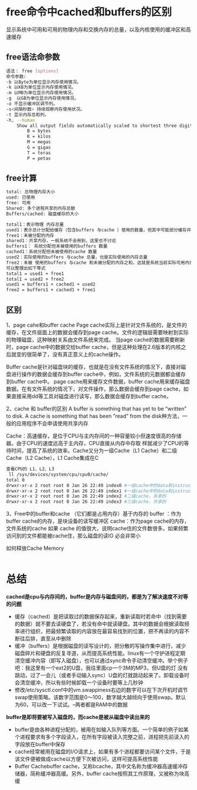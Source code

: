 # free命令中cached和buffers的区别
显示系统中可用和可用的物理内存和交换内存的总量，以及内核使用的缓冲区和高速缓存

## free语法命参数
```bash
语法： free [options]
命令参数:
-b 以Byte为单位显示内存使用情况。
-k 以KB为单位显示内存使用情况。
-m 以MB为单位显示内存使用情况。
-g  以GB为单位显示内存使用情况。
-o 不显示缓冲区调节列。
-s<间隔秒数> 持续观察内存使用状况。
-t 显示内存总和列。
-h, --human
	Show all output fields automatically scaled to shortest three digit unit and display the units of print out.  Following units are used.
        B = bytes
        K = kilos
        M = megas
        G = gigas
        T = teras
        P = petas
```
## free计算
```bash
total: 总物理内存大小
used: 已使用
free: 可用
Shared: 多个进程共享的内存总额
Buffers/cached: 磁盘缓存的大小 

total1：表示物理 内存总量
used1：表示总计分配给缓存（包含buffers 与cache ）使用的数量，但其中可能部分缓存并未实际使用
free1：未被分配的内存
shared1：共享内存，一般系统不会用到，这里也不讨论
buffers1： 系统分配但未被使用的buffers 数量
cached1：系统分配但未被使用的cache 数量
used2：实际使用的buffers 与cache 总量，也是实际使用的内存总量
free2：未被 使用的buffers 与cache 和未被分配的内存之和，这就是系统当前实际可用内存
可以整理出如下等式
total1 = used1 + free1
total1 = used2 + free2
used1 = buffers1 + cached1 + used2
free2 = buffers1 + cached1 + free1

```

## 区别
1、page cahe和buffer cache
Page cache实际上是针对文件系统的，是文件的缓存，在文件层面上的数据会缓存到page cache。文件的逻辑层需要映射到实际的物理磁盘，这种映射关系由文件系统来完成。
当page cache的数据需要刷新时，page cache中的数据交给buffer cache，但是这种处理在2.6版本的内核之后就变的很简单了，没有真正意义上的cache操作。

Buffer cache是针对磁盘块的缓存，也就是在没有文件系统的情况下，直接对磁盘进行操作的数据会缓存到buffer cache中，例如，文件系统的元数据都会缓存到buffer cache中。
page cache用来缓存文件数据，buffer cache用来缓存磁盘数据。在有文件系统的情况下，对文件操作，那么数据会缓存到page cache，如果直接采用dd等工具对磁盘进行读写，那么数据会缓存到buffer cache。


2、cache 和 buffer的区别
A buffer is something that has yet to be “written” to disk. A cache is something that has been “read” from the disk种方法，一般的应用程序不会申请使用共享内存

Cache：高速缓存，是位于CPU与主内存间的一种容量较小但速度很高的存储器。由于CPU的速度远高于主内存，CPU直接从内存中存取
样就减少了CPU的等待时间，提高了系统的效率。Cache又分为一级Cache（L1 Cache）和二级Cache（L2 Cache），L1 Cache集成在C
```bash
查看CPU的 L1、L2、L3
 ll /sys/devices/system/cpu/cpu0/cache/
total 0
drwxr-xr-x 2 root root 0 Jan 26 22:49 index0 #一级cache中的data和instruction cache
drwxr-xr-x 2 root root 0 Jan 26 22:49 index1 #一级cache中的data和instruction cache
drwxr-xr-x 2 root root 0 Jan 26 22:49 index2 #二级cache，共享的
drwxr-xr-x 2 root root 0 Jan 26 22:49 index3 #三级cache，共享的
```
3、Free中的buffer和cache （它们都是占用内存）基于内存的
buffer ：作为buffer cache的内存，是块设备的读写缓冲区
cache：作为page cache的内存， 文件系统的cache
如果 cache 的值很大，说明cache住的文件数很多。如果频繁访问到的文件都能被cache住，那么磁盘的读IO 必会非常小

如何释放Cache Memory
```bash

```

# 总结
**cached是cpu与内存间的，buffer是内存与磁盘间的，都是为了解决速度不对等的问题**

- 缓存（cached）是把读取过的数据保存起来，重新读取时若命中（找到需要的数据）就不要去读硬盘了，若没有命中就读硬盘。其中的数据会根据读取频率进行组织，把最频繁读取的内容放在最容易找到的位置，把不再读的内容不断往后排，直至从中删除
- 缓冲（buffers）是根据磁盘的读写设计的，把分散的写操作集中进行，减少磁盘碎片和硬盘的反复寻道，从而提高系统性能。linux有一个守护进程定期 清空缓冲内容（即写入磁盘），也可以通过sync命令手动清空缓冲。举个例子吧：我这里有一个ext2的U盘，我往里面cp一个3M的MP3，但U盘的灯 没有跳动，过了一会儿（或者手动输入sync）U盘的灯就跳动起来了。卸载设备时会清空缓冲，所以有些时候卸载一个设备时要等上几秒钟
- 修改/etc/sysctl.conf中的vm.swappiness右边的数字可以在下次开机时调节swap使用策略。该数字范围是0～100，数字越大越倾向于使用swap。默认为60，可以改一下试试。–两者都是RAM中的数据

**buffer是即将要被写入磁盘的，而cache是被从磁盘中读出来的**

- buffer是由各种进程分配的，被用在如输入队列等方面。一个简单的例子如某个进程要求有多个字段读入，在所有字段被读入完整之前，进程把先前读入的字段放在buffer中保存
- cache经常被用在磁盘的I/O请求上，如果有多个进程都要访问某个文件，于是该文件便被做成cache以方便下次被访问，这样可提高系统性能
- Buffer Cachebuffer cache，又称bcache，其中文名称为缓冲器高速缓冲存储器，简称缓冲器高缓。另外，buffer cache按照其工作原理，又被称为块高缓


